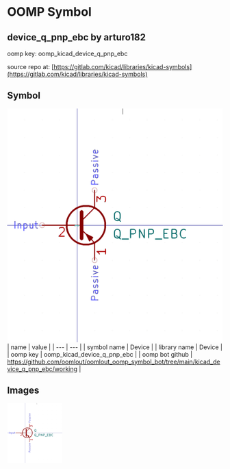 # OOMP Symbol  
## device_q_pnp_ebc  by arturo182  
  
oomp key: oomp_kicad_device_q_pnp_ebc  
  
source repo at: [https://gitlab.com/kicad/libraries/kicad-symbols](https://gitlab.com/kicad/libraries/kicad-symbols)  
## Symbol  
  
[![working.png](working_600.png)](working.png)  
| name | value | 
| --- | --- | 
| symbol name | Device | 
| library name | Device | 
| oomp key | oomp_kicad_device_q_pnp_ebc | 
| oomp bot github | https://github.com/oomlout/oomlout_oomp_symbol_bot/tree/main/kicad_device_q_pnp_ebc/working | 
## Images  
  
[![working.png](working_140.png)](working.png)  
